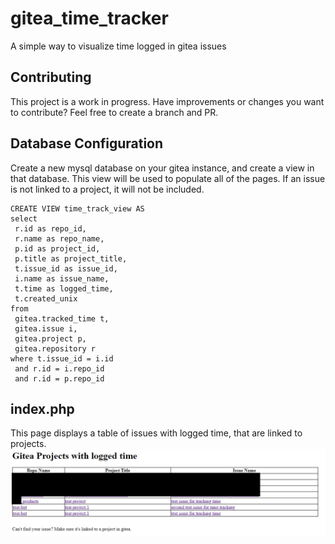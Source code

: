 # gitea_time_tracker
A simple way to visualize time logged in gitea issues

## Contributing
This project is a work in progress.  Have improvements or changes you want to contribute? Feel free to create a branch and PR.

## Database Configuration
Create a new mysql database on your gitea instance, and create a view in that database.  This view will be used to populate all of the pages.  If an issue is not linked to a project, it will not be included.

```
CREATE VIEW time_track_view AS
select
 r.id as repo_id,
 r.name as repo_name,
 p.id as project_id,
 p.title as project_title,
 t.issue_id as issue_id,
 i.name as issue_name,
 t.time as logged_time,
 t.created_unix
from
 gitea.tracked_time t,
 gitea.issue i,
 gitea.project p,
 gitea.repository r
where t.issue_id = i.id
 and r.id = i.repo_id
 and r.id = p.repo_id
```

## index.php
This page displays a table of issues with logged time, that are linked to projects.
![index page](images/index_page.png)
